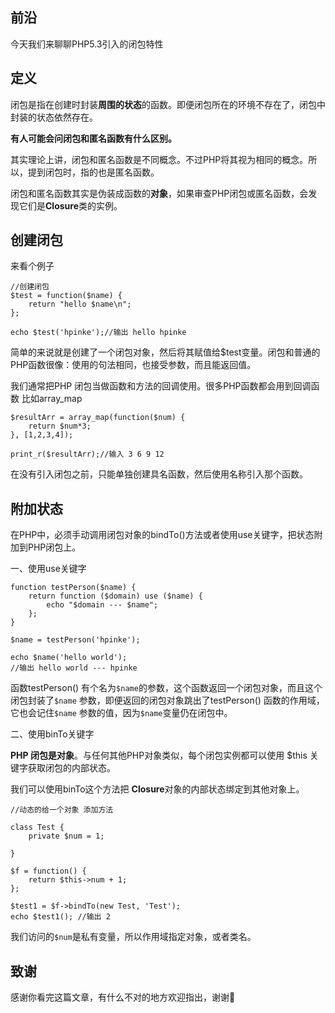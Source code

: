 ## 前沿

今天我们来聊聊PHP5.3引入的闭包特性



## 定义

闭包是指在创建时封装**周围的状态**的函数。即便闭包所在的环境不存在了，闭包中封装的状态依然存在。

**有人可能会问闭包和匿名函数有什么区别。**

其实理论上讲，闭包和匿名函数是不同概念。不过PHP将其视为相同的概念。所以，提到闭包时，指的也是匿名函数。

闭包和匿名函数其实是伪装成函数的**对象**，如果审查PHP闭包或匿名函数，会发现它们是**Closure**类的实例。

## 

## 创建闭包

来看个例子

```
//创建闭包
$test = function($name) {
    return "hello $name\n";
};

echo $test('hpinke');//输出 hello hpinke
```

简单的来说就是创建了一个闭包对象，然后将其赋值给$test变量。闭包和普通的PHP函数很像：使用的句法相同，也接受参数，而且能返回值。

我们通常把PHP 闭包当做函数和方法的回调使用。很多PHP函数都会用到回调函数 比如array_map

```
$resultArr = array_map(function($num) {
    return $num*3;
}, [1,2,3,4]);

print_r($resultArr);//输入 3 6 9 12		
```

在没有引入闭包之前，只能单独创建具名函数，然后使用名称引入那个函数。



## 附加状态

在PHP中，必须手动调用闭包对象的bindTo()方法或者使用use关键字，把状态附加到PHP闭包上。

一、使用use关键字

```
function testPerson($name) {
    return function ($domain) use ($name) {
        echo "$domain --- $name";
    };
}

$name = testPerson('hpinke');

echo $name('hello world');
//输出 hello world --- hpinke

```

函数testPerson() 有个名为`$name`的参数，这个函数返回一个闭包对象，而且这个闭包封装了`$name` 参数，即便返回的闭包对象跳出了testPerson() 函数的作用域，它也会记住`$name` 参数的值，因为`$name`变量仍在闭包中。



二、使用binTo关键字

**PHP 闭包是对象**。与任何其他PHP对象类似，每个闭包实例都可以使用 $this 关键字获取闭包的内部状态。

我们可以使用binTo这个方法把 **Closure**对象的内部状态绑定到其他对象上。

```
//动态的给一个对象 添加方法

class Test {
    private $num = 1;

}

$f = function() {
    return $this->num + 1;
};

$test1 = $f->bindTo(new Test, 'Test');
echo $test1(); //输出 2
```

我们访问的`$num`是私有变量，所以作用域指定对象，或者类名。



## 致谢

感谢你看完这篇文章，有什么不对的地方欢迎指出，谢谢🙏